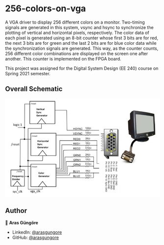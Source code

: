 # 256-colors-on-vga

A VGA driver to display 256 different colors on a monitor. Two-timing signals are generated in this system, vsync and hsync to synchronize the plotting of vertical and horizontal pixels, respectively. The color data of each pixel is generated using an 8-bit counter whose first 3 bits are for red, the next 3 bits are for green and the last 2 bits are for blue color data while the synchronization signals are generated. This way, as the counter counts, 256 different color combinations are displayed on the screen one after another. This counter is implemented on the FPGA board.

This project was assigned for the Digital System Design (EE 240) course on Spring 2021 semester.



## Overall Schematic

<p align="left">
    <img alt="Schematic" src="https://raw.githubusercontent.com/arasgungore/256-colors-on-vga/main/Screenshots/overall_schematic.jpg" width="800">
</p>



## Author

👤 **Aras Güngöre**

* LinkedIn: [@arasgungore](https://www.linkedin.com/in/arasgungore)
* GitHub: [@arasgungore](https://github.com/arasgungore)
